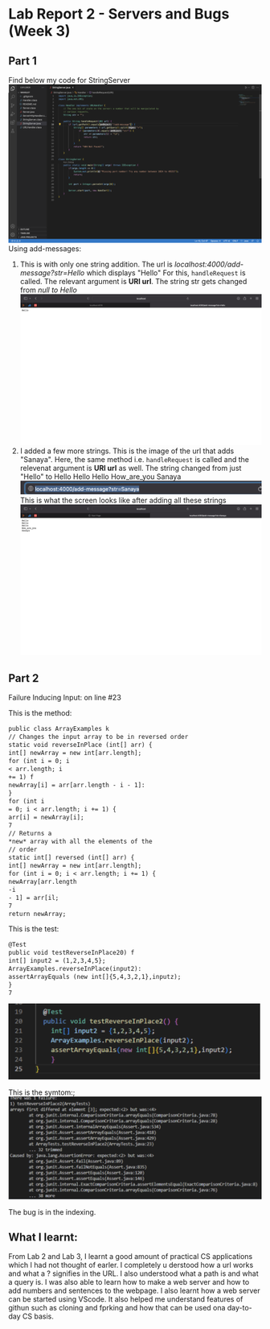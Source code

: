 # Lab Report 2 - Servers and Bugs (Week 3)
## Part 1
Find below my code for StringServer
![Image](code.png)
Using add-messages:
1. This is with only one string addition. The url is _localhost:4000/add-message?str=Hello_ which displays "Hello"
For this, `handleRequest` is called. The relevant argument is __URI url__. The string str gets changed from _null to Hello_
![Image](hello.png)
2. I added a few more strings. This is the image of the url that adds "Sanaya". Here, the same method i.e. `handleRequest` is called and the relevenat argument is __URI url__ as well. The string changed from just "Hello" to Hello Hello Hello How_are_you Sanaya
![Image](link.png)
This is what the screen looks like after adding all these strings
![Image](sent.png)

## Part 2
Failure Inducing Input: on line #23

This is the method:

```
public class ArrayExamples k
// Changes the input array to be in reversed order
static void reverseInPlace (int[] arr) {
int[] newArray = new int[arr.length];
for (int i = 0; i
< arr.length; i
+= 1) f
newArray[i] = arr[arr.length - i - 1]:
}
for (int i
= 0; i < arr.length; i += 1) {
arr[i] = newArray[i];
7
// Returns a
*new* array with all the elements of the
// order
static int[] reversed (int[] arr) {
int[] newArray = new int[arr.length];
for (int i = 0; i < arr.length; i += 1) {
newArray[arr.length
-i
- 1] = arr[il;
7
return newArray;
```
This is the test:
```
@Test
public void testReverseInPlace20) f
int[] input2 = (1,2,3,4,5};
ArrayExamples.reverseInPlace(input2):
assertArrayEquals (new int[]{5,4,3,2,1},inputz);
}
7
```
![Image](method.png)

This is the symtom:;
![Image](symptom.png)

The bug is in the indexing. 

## What I learnt:
From Lab 2 and Lab 3, I learnt a good amount of practical CS applications which I had not thought of earler. I completely u derstood how a url works and what a ? signifies in the URL. I also understood what a path is and what a query is. I was also able to learn how to make a web server and how to add numbers and sentences to the webpage. I also learnt how a web server can be started using VScode. It also helped me understand features of githun such as cloning and fprking and how that can be used ona day-to-day CS basis.
